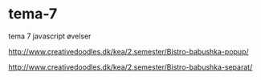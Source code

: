 # tema-7
tema 7 javascript øvelser 

http://www.creativedoodles.dk/kea/2.semester/Bistro-babushka-popup/

http://www.creativedoodles.dk/kea/2.semester/Bistro-babushka-separat/
